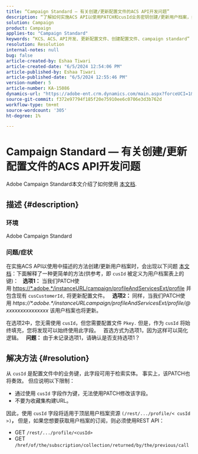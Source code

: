 ```yaml
---
title: “Campaign Standard — 有关创建/更新配置文件的ACS API开发问题”
description: “了解如何实施ACS API以使用PATCH和cusId业务密钥创建/更新用户档案，如文档中所述。”
solution: Campaign
product: Campaign
applies-to: "Campaign Standard"
keywords: “KCS、ACS、API开发、更新配置文件、创建配置文件、campaign standard”
resolution: Resolution
internal-notes: null
bug: false
article-created-by: Eshaa Tiwari
article-created-date: "6/5/2024 12:54:06 PM"
article-published-by: Eshaa Tiwari
article-published-date: "6/5/2024 12:55:46 PM"
version-number: 5
article-number: KA-15086
dynamics-url: "https://adobe-ent.crm.dynamics.com/main.aspx?forceUCI=1&pagetype=entityrecord&etn=knowledgearticle&id=2731a4aa-3a23-ef11-840b-6045bd0201f5"
source-git-commit: f372e97794f185f20e75910ee6c0706e3d3b762d
workflow-type: tm+mt
source-wordcount: '305'
ht-degree: 1%

---
```


# Campaign Standard — 有关创建/更新配置文件的ACS API开发问题


Adobe Campaign Standard本文介绍了如何使用 [本文档](https://experienceleague.adobe.com/docs/campaign-standard/using/working-with-apis/managing-profiles/updating-profiles.html?lang=en).

## 描述 {#description}


### 环境

Adobe Campaign Standard

### 问题/症状

在实施ACS API以使用中描述的方法创建/更新用户档案时，会出现以下问题 [本文档](https://experienceleague.adobe.com/docs/campaign-standard/using/working-with-apis/managing-profiles/updating-profiles.html?lang=en)：下面解释了一种更简单的方法(供参考，即 `cusId` 被定义为用户档案表上的键)：
 
<b>选项1：</b> 当我们PATCH使用 [https://\*.adobe.\*/instanceURL/campaign/profileAndServicesExt/profile](https://na01.safelinks.protection.outlook.com/?url=https://mc.adobe.io/unilever-mkt-stage1/campaign/profileAndServicesExt/profile&amp;amp;data=02%7c01%7c%7c7ae64aa57f294ebc9d7d08d4bd48ea2f%7cfa7b1b5a7b34438794aed2c178decee1%7c0%7c0%7c636341568263078022&amp;amp;sdata=EVqAIvzLyFYiHf18eFGtnFm9ya/lLg2YfH5T3xer/9E%3D&amp;amp;reserved=0) 并包含现有 `cusCustomerId,` 将更新配置文件。
 
<b>选项2： </b>同样，当我们PATCH使用 *https://\*.adobe.\*/instanceURLcampaign/profileAndServicesExt/profile/@xxxxxxxxxxxxxxx* 该用户档案也将更新。

在选项2中，您无需使用 `cusId`，但您需要配置文件 `Pkey.` 但是，作为 `cusId` 将始终填充，您将发现可以始终使用此字段。
 
首选方式为选项1，因为这样可以简化逻辑。
 
<b>问题：</b> 由于未记录选项1，请确认是否支持选项1？


## 解决方法 {#resolution}


从 `cusId` 是配置文件中的业务键，此字段可用于检索实体。 事实上，该PATCH也将奏效。 但应说明以下限制：

- 通过使用 `cusId` 字段作为键，无法使用PATCH修改该字段。
- 不要为收藏集构建URL。


因此，使用 `cusId` 字段将适用于顶层用户档案资源 `(/rest/.../profile/< cusId >)`<b>， </b>但是，如果您想要获取用户档案的订阅，则必须使用REST API：

- GET `/rest/.../profile/<cusId>`
- GET `/href/of/the/subscription/collection/returned/by/the/previous/call`

